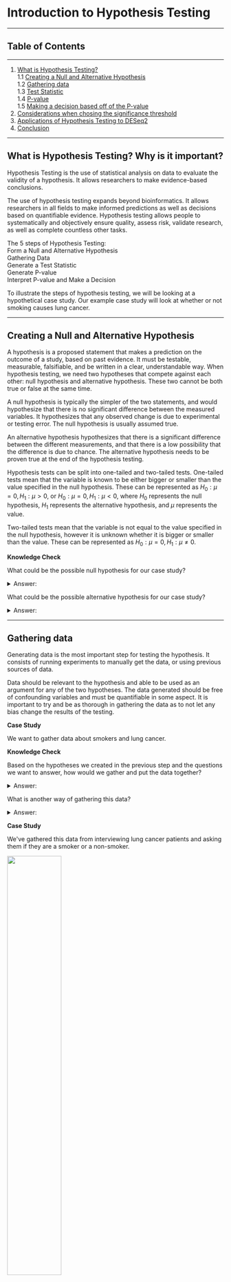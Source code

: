 # Introduction to Hypothesis Testing
---
## Table of Contents
---
1. [What is Hypothesis Testing?](#1)  
    1.1 [Creating a Null and Alternative Hypothesis](#2)  
    1.2 [Gathering data](#3)  
    1.3 [Test Statistic](#4)  
    1.4 [P-value](#5)  
    1.5 [Making a decision based off of the P-value](#6)  
2. [Considerations when chosing the significance threshold](#7)
3. [Applications of Hypothesis Testing to DESeq2](#8)
4. [Conclusion](#9)
---
## What is Hypothesis Testing? Why is it important? <a name="1"></a>

Hypothesis Testing is the use of statistical analysis on data to evaluate the validity of a hypothesis. It allows researchers to make evidence-based conclusions. 

The use of hypothesis testing expands beyond bioinformatics. It allows researchers in all fields to make informed predictions as well as decisions based on quantifiable evidence. Hypothesis testing allows people to systematically and objectively ensure quality, assess risk, validate research, as well as complete countless other tasks. 

The 5 steps of Hypothesis Testing:  
      Form a Null and Alternative Hypothesis  
      Gathering Data  
      Generate a Test Statistic  
      Generate P-value  
      Interpret P-value and Make a Decision  

To illustrate the steps of hypothesis testing, we will be looking at a hypothetical case study. Our example case study will look at whether or not smoking causes lung cancer. 

---

## Creating a Null and Alternative Hypothesis <a name="2"></a>

A hypothesis is a proposed statement that makes a prediction on the outcome of a study, based on past evidence. It must be testable, measurable, falsifiable, and be written in a clear, understandable way. When hypothesis testing, we need two hypotheses that compete against each other: null hypothesis and alternative hypothesis. These two cannot be both true or false at the same time. 

A null hypothesis is typically the simpler of the two statements, and would hypothesize that there is no significant difference between the measured variables. It hypothesizes that any observed change is due to experimental or testing error. The null hypothesis is usually assumed true. 

An alternative hypothesis hypothesizes that there is a significant difference between the different measurements, and that there is a low possibility that the difference is due to chance. The alternative hypothesis needs to be proven true at the end of the hypothesis testing. 

Hypothesis tests can be split into one-tailed and two-tailed tests. One-tailed tests mean that the variable is known to be either bigger or smaller than the value specified in the null hypothesis. These can be represented as $H_0: \mu= 0, H_1: \mu > 0$, or  $H_0: \mu=0, H_1: \mu < 0$, where $H_0$ represents the null hypothesis, $H_1$ represents the alternative hypothesis, and $\mu$ represents the value. 

Two-tailed tests mean that the variable is not equal to the value specified in the null hypothesis, however it is unknown whether it is bigger or smaller than the value. These can be represented as $H_0: \mu=0, H_1: \mu \neq  0$. 

**Knowledge Check**

What could be the possible null hypothesis for our case study?

<details>
    <summary>Answer: </summary>
    There is no significant difference between the variables smoking and lung cancer. Smoking is not associated with lung cancer. 
</details>

What could be the possible alternative hypothesis for our case study?

<details>
    <summary>Answer: </summary>
    There is a significant difference between the variables smoking and lung cancer. Smoking is associated with lung cancer.  
</details>

---

## Gathering data <a name="3"></a>
Generating data is the most important step for testing the hypothesis. It consists of running experiments to manually get the data, or using previous sources of data.

Data should be relevant to the hypothesis and able to be used as an argument for any of the two hypotheses. The data generated should be free of confounding variables and must be quantifiable in some aspect. It is important to try and be as thorough in gathering the data as to not let any bias change the results of the testing.

**Case Study**

We want to gather data about smokers and lung cancer. 

**Knowledge Check**

Based on the hypotheses we created in the previous step and the questions we want to answer, how would we gather and put the data together?

<details>
    <summary>Answer: </summary>
    We could interview lung cancer patients and ask them if they have smoked before or not. We can then count the number of patients in these categories. 
</details>

What is another way of gathering this data?

<details>
	<summary>Answer: </summary>
	We could also follow a group of smokers and nonsmokers through the years, and record if they got diagnosed with lung cancer or not. There are also other ways to collect this data. 
</details>

**Case Study**

We've gathered this data from interviewing lung cancer patients and asking them if they are a smoker or a non-smoker. 

<img src="data_table.png"  width="50%" height="50%" />

---

## Test Statistic <a name="4"></a>
A test statistic is a single number, generated by a statistical test such as the t-test, z-test, or Wald test, that summarizes the data into one single variable. There are various methods for generating test statistics, and each is ideal for different situations. It is important to choose the appropriate test beforehand as this ensures any bias from the results of data gathering are removed.

There are countless amounts of statistical tests, each providing a use in different situations. In order to simplify choosing a statistical test, there are three main criteria to look out for: 

1. The types of variables: binary, categorical, or continuous
	- a binary variable means there are only two possible values (e.g. "yes or no")
	- a categorical variable means there are predefined names or labels the variable can take on (e.g. "below average", "average", "above average")
	- a continuous variable means the variable can take on any value within a range (e.g. any real number between 0 and 1)
2. The type of data: paired or unpaired
	- the data is paired if there is a relation between the two datasets that one is comparing
 	- the data is unpaired if the two datasets are not related or are independent
3. The study design: parametric or non-parametric, one-tailed or two-tailed
	- A study is parametric when there are assumptions made about the shape or parameters of the data (e.g. assuming the data follows a normal distribution)
 	- A study is non-parametric when there are no assumptions made about the shape or parameters of the data
	- A one-tailed test is suitable when the parameter of interest only changes in one direction (i.e. it either increases or decreases)
	- A two-tailed test is suitable when the parameter of interest can change in any direction

<img src="test_statistic_chart.png"  width="50%" height="50%" />

**Knowledge Check**

How many variables do we have? Which are independent and which are dependent?
<details>
	<summary>Answer: </summary>
	We have two variables: smoking and lung cancer. Smoking is independent as it is the variable that we are able to change. Lung cancer is the dependent variable because the value of it depends on our independent variable.
</details>

What type of variable is the independent variable? What type of variable is the dependent variable?
<details>
	<summary>Answer: </summary>
	Our independent variable is binary because there are only two values: a person is either a smoker or they are not. Our dependent variable is also binary. A person either has or doesn't have lung cancer.
</details>

What study design is our case study? Is it paired or unpaired? Is it one-tailed or two-tailed?
<details>
	<summary>Answer: </summary>
	We are using an unpaired study because the groups of smokers and non-smokers are separate. We are going to be using a two-tailed test because we don't know if smoking definitively increases or decreases the likelihood of lung cancer. 
</details>

Given the criteria of our study, which test statistic would be ideal for our cases? Please refer to the table provided for help.
<details>
	<summary>Answer: </summary>
	The chi-squared test would be ideal for our situation because our indepdent and dependent variables are both binary variables. Our study is non-parametric because we are not making any assumptions about the distribution of our data.
</details>

**Case Study**

For our case study, we have calculated our expected values, and it is highlighted in green. We found these expected values by using the formula:
$$expectedCount = \frac{(rowTotal)(columnTotal)}{tableTotal}$$

The reason why the expected values are the same is because the expected values assume that there is no correlation between smoking and lung cancer (assuming the null hypothesis is true).

To find our test statistic for Chi-squared tests, we used the equation:

<img src="chi-squared_equation.png"  width="50%" height="50%" />

Where O represents the observed value, and E represents the corresponding expected value.

<img src="data_table_with_expected.png"  width="50%" height="50%" />

---

## P-value <a name="5"></a>
Once we have generated a test statistic, we need to generate a p-value from that statistic. The p-value is the chance of seeing a test statistic equal or more extreme than the generated test statistic given that the null hypothesis is true. The p-value ranges from 0 to 1, the lower the value the more likely the difference is real and not caused by random sampling. The p-value is calculated by finding the CDF of the null distribution. 
The CDF of the null distribution can be found through 2 ways.
1. The mathematical form of the CDF can be determined using assumptions on the distribution itself.
2. Computer simulations can be used to produce random data points using the null hypothesis. The data points can be aggregated to approximate the CDF of the null distribution. 

**Case Study:**
We can use our chi-squared value along with the degrees of freedom to find our p-value. Degrees of freedom can be found by multiplying the (number of sample columns - 1) by the (number of sample rows - 1) [3]. For chi-squared tests, the p-value can be found by using a calculator or by looking up a table. From a calculator, the p-value is equal to 2.184e-52. Note that it is unlikely you would find a p-value this extreme even when the null hypothesis is false.  

**Knowledge Check**

How many degrees of freedom are we using? How did we find that? 

<details>
    <summary>Answer: </summary>
    We are using 1 degree of freedom. We did (number of sample columns - 1) * (number of sample rows - 1). There are two sample columns (smoker and non-smoker) as well as two sample rows (lung cancer and no lung cancer). Doing the math, we get $(2-1) * (2-1) = 1$. 
</details>

What does our low p-value mean $(2.184 e-52)$?
<details>
    <summary>Answer:</summary>
    It means that it is very likely that the difference is real and not caused by random sampling. 
    
</details>

---

## Making a decision based off the P-value <a name="6"></a>

After we generate the p-value, we must make a decision to reject the null hypothesis or not reject the null hypothesis. 
We use a cut-off value 𝛂 to make this decision. This value must be decided ahead of time.
Most of the times, 0.05 is chosen as the arbitrary value  
For any p-value lower than or equal to 𝛂, the null hypothesis will be rejected
For any p-value higher than 𝛂, the null hypothesis will not be rejected

<img src="critical_value_graph.png"  width="50%" height="50%" />




**Knowledge Check**

If our 𝛂 is 0.05, what decision would we make based off of the p-value of our chi-squared test?
<details>
    <summary>Answer:</summary>
    Because our p-value of 2.184e-52 is less than 0.05, we would reject our null hypothesis. 
</details>

**Case Study**
Case study: for a chi-squared test, you can look directly at a table such as the one (below,above, depends on formatting). The table tells us the chi-squared value that corresponds to a significance threshold for a certain degree of freedom. This value is known as a critical value. If the chi-squared test value is higher than the table’s critical value, then that means the null hypothesis should be rejected. Otherwise, the null hypothesis cannot be rejected. 

<img src="chi-squared-table.png"  width="40%" height="40%" />


**Knowledge Check**

What chi-squared value from the table would correspond to our case study?

<details>
    <summary>Answer:</summary>
    The chi-squared critical value would be 3.841 This is because we have 1 degree of freedom, and 𝛂 is 0.05, so we would look for the critical value in the 1 degree of freedom row and the .05 column.
</details>

---

### Considerations when choosing the significance threshold <a name="7"></a>

The decision to reject the null hypothesis given that the null hypothesis is true (Reject H0 | H0) is known as a type I error.

The decision to not the null hypothesis given that the null hypothesis is not true (Not Reject H0 | H1) is known as a type II error. 

P(Reject H0|H0) = P(pδ|H0), P(Do not reject H0|H1) = P(p>δ|H1)

When the significance threshold increases, the chance of a type I error increases while the chance of a type II error decreases. 

Conversely, when the significance threshold decreases, the chance of a type I error decreases while the chance of a type II error increases.

Therefore, it is important to consider both types of errors when choosing a significance threshold. 


---

### Applications of Hypothesis Testing in DESeq2 <a name="8"></a>
Hypothesis testing is an important step in all experiments. 

For example, this is how DEseq2 applies the steps of hypothesis testing to find differentially expressed genes.

**Creating a Null and Alternative Hypothesis**  
   Deseq2’s null hypothesis for each gene is that the gene is not differentially expressed  
Deseq2’s alternative hypothesis for each gene is that the gene is differentially expressed

**Gather Data**  
	Deseq2 takes in FeatureCount data from an RNA-seq experiment
 
**Test statistic**  
Deseq2 uses the Wald test to generate the test statistic from feature count data

**P-value**  
	Deseq2 also uses the wald test to generate the p-value based on the test statistic values
 
**Make a decision based on the hypothesis**  
Based on a predetermined p-value threshold, genes will be classified as either differentially expressed or not differentially expressed. 


---

## Conclusions <a name="9"></a>


